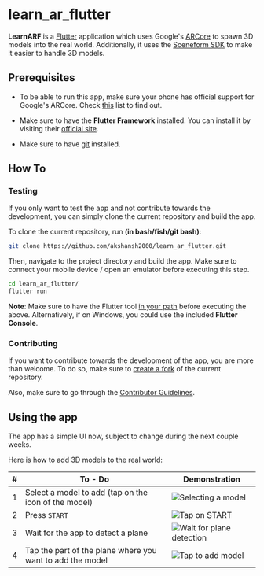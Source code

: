 # learn_ar_flutter

**LearnARF** is a [Flutter](https://flutter.dev/) application which uses Google's [ARCore](https://developers.google.com/ar) to spawn 3D models into the real world. Additionally, it uses the [Sceneform SDK](https://github.com/google-ar/sceneform-android-sdk) to make it easier to handle 3D models.

## Prerequisites

* To be able to run this app, make sure your phone has official support for Google's ARCore. Check [this](https://developers.google.com/ar/discover/supported-devices) list to find out.

* Make sure to have the **Flutter Framework** installed. You can install it by visiting their [official site](https://flutter.dev/docs/get-started/install).

* Make sure to have [git](https://git-scm.com/) installed.

## How To

### Testing

If you only want to test the app and not contribute towards the development, you can simply clone the current repository and build the app.

To clone the current repository, run **(in bash/fish/git bash)**:
```bash
git clone https://github.com/akshansh2000/learn_ar_flutter.git
```

Then, navigate to the project directory and build the app. Make sure to connect your mobile device / open an emulator before executing this step.
```bash
cd learn_ar_flutter/
flutter run
```

**Note**: Make sure to have the Flutter tool [in your path](https://flutter.dev/docs/get-started/install/linux#update-your-path) before executing the above. Alternatively, if on Windows, you could use the included **Flutter Console**.

### Contributing

If you want to contribute towards the development of the app, you are more than welcome. To do so, make sure to [create a fork](https://github.com/akshansh2000/learn_ar_flutter/fork) of the current repository.

Also, make sure to go through the [Contributor Guidelines](https://github.com/akshansh2000/learn_ar_flutter/blob/master/CONTRIBUTING.md).

## Using the app

The app has a simple UI now, subject to change during the next couple weeks.

Here is how to add 3D models to the real world:

| #   | To - Do                                                   | Demonstration                                                |
| --- | --------------------------------------------------------- | ------------------------------------------------------------ |
| 1   | Select a model to add (tap on the icon of the model)      | ![Selecting a model](https://i.imgur.com/ugMaQCB.jpg)        |
| 2   | Press `START`                                             | ![Tap on `START`](https://i.imgur.com/kYjxgKO.png)           |
| 3   | Wait for the app to detect a plane                        | ![Wait for plane detection](https://i.imgur.com/zM2hVRM.jpg) |
| 4   | Tap the part of the plane where you want to add the model | ![Tap to add model](https://i.imgur.com/sLguwBW.jpg)         |
